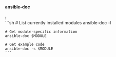 #### ansible-doc
:   
    ```sh
    # List currently installed modules
    ansible-doc -l

    # Get module-specific information
    ansible-doc $MODULE

    # Get example code
    ansible-doc -s $MODULE
    ```
